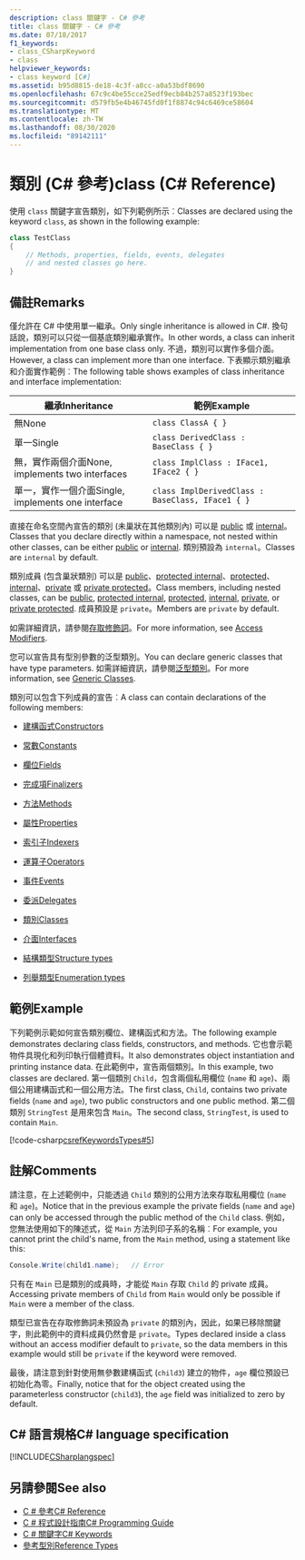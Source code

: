 ```yaml
---
description: class 關鍵字 - C# 參考
title: class 關鍵字 - C# 參考
ms.date: 07/18/2017
f1_keywords:
- class_CSharpKeyword
- class
helpviewer_keywords:
- class keyword [C#]
ms.assetid: b95d8815-de18-4c3f-a8cc-a0a53bdf8690
ms.openlocfilehash: 67c9c4be55cce25edf9ecb84b257a8523f193bec
ms.sourcegitcommit: d579fb5e4b46745fd0f1f8874c94c6469ce58604
ms.translationtype: MT
ms.contentlocale: zh-TW
ms.lasthandoff: 08/30/2020
ms.locfileid: "89142111"
---
```

# <a name="class-c-reference"></a><span data-ttu-id="dd2d2-103">類別 (C# 參考)</span><span class="sxs-lookup"><span data-stu-id="dd2d2-103">class (C# Reference)</span></span>

<span data-ttu-id="dd2d2-104">使用 `class` 關鍵字宣告類別，如下列範例所示︰</span><span class="sxs-lookup"><span data-stu-id="dd2d2-104">Classes are declared using the keyword `class`, as shown in the following example:</span></span>

```csharp
class TestClass
{
    // Methods, properties, fields, events, delegates
    // and nested classes go here.
}
```

## <a name="remarks"></a><span data-ttu-id="dd2d2-105">備註</span><span class="sxs-lookup"><span data-stu-id="dd2d2-105">Remarks</span></span>

<span data-ttu-id="dd2d2-106">僅允許在 C# 中使用單一繼承。</span><span class="sxs-lookup"><span data-stu-id="dd2d2-106">Only single inheritance is allowed in C#.</span></span> <span data-ttu-id="dd2d2-107">換句話說，類別可以只從一個基底類別繼承實作。</span><span class="sxs-lookup"><span data-stu-id="dd2d2-107">In other words, a class can inherit implementation from one base class only.</span></span> <span data-ttu-id="dd2d2-108">不過，類別可以實作多個介面。</span><span class="sxs-lookup"><span data-stu-id="dd2d2-108">However, a class can implement more than one interface.</span></span> <span data-ttu-id="dd2d2-109">下表顯示類別繼承和介面實作範例︰</span><span class="sxs-lookup"><span data-stu-id="dd2d2-109">The following table shows examples of class inheritance and interface implementation:</span></span>

|<span data-ttu-id="dd2d2-110">繼承</span><span class="sxs-lookup"><span data-stu-id="dd2d2-110">Inheritance</span></span>|<span data-ttu-id="dd2d2-111">範例</span><span class="sxs-lookup"><span data-stu-id="dd2d2-111">Example</span></span>|
|-----------------|-------------|
|<span data-ttu-id="dd2d2-112">無</span><span class="sxs-lookup"><span data-stu-id="dd2d2-112">None</span></span>|`class ClassA { }`|
|<span data-ttu-id="dd2d2-113">單一</span><span class="sxs-lookup"><span data-stu-id="dd2d2-113">Single</span></span>|`class DerivedClass : BaseClass { }`|
|<span data-ttu-id="dd2d2-114">無，實作兩個介面</span><span class="sxs-lookup"><span data-stu-id="dd2d2-114">None, implements two interfaces</span></span>|`class ImplClass : IFace1, IFace2 { }`|
|<span data-ttu-id="dd2d2-115">單一，實作一個介面</span><span class="sxs-lookup"><span data-stu-id="dd2d2-115">Single, implements one interface</span></span>|`class ImplDerivedClass : BaseClass, IFace1 { }`|

<span data-ttu-id="dd2d2-116">直接在命名空間內宣告的類別 (未巢狀在其他類別內) 可以是 [public](./public.md) 或 [internal](./internal.md)。</span><span class="sxs-lookup"><span data-stu-id="dd2d2-116">Classes that you declare directly within a namespace, not nested within other classes, can be either [public](./public.md) or [internal](./internal.md).</span></span> <span data-ttu-id="dd2d2-117">類別預設為 `internal`。</span><span class="sxs-lookup"><span data-stu-id="dd2d2-117">Classes are `internal` by default.</span></span>

<span data-ttu-id="dd2d2-118">類別成員 (包含巢狀類別) 可以是 [public](public.md)、[protected internal](protected-internal.md)、[protected](protected.md)、[internal](internal.md)、[private](private.md) 或 [private protected](private-protected.md)。</span><span class="sxs-lookup"><span data-stu-id="dd2d2-118">Class members, including nested classes, can be [public](public.md), [protected internal](protected-internal.md), [protected](protected.md), [internal](internal.md), [private](private.md), or [private protected](private-protected.md).</span></span> <span data-ttu-id="dd2d2-119">成員預設是 `private`。</span><span class="sxs-lookup"><span data-stu-id="dd2d2-119">Members are `private` by default.</span></span>

<span data-ttu-id="dd2d2-120">如需詳細資訊，請參閱[存取修飾詞](../../programming-guide/classes-and-structs/access-modifiers.md)。</span><span class="sxs-lookup"><span data-stu-id="dd2d2-120">For more information, see [Access Modifiers](../../programming-guide/classes-and-structs/access-modifiers.md).</span></span>

<span data-ttu-id="dd2d2-121">您可以宣告具有型別參數的泛型類別。</span><span class="sxs-lookup"><span data-stu-id="dd2d2-121">You can declare generic classes that have type parameters.</span></span> <span data-ttu-id="dd2d2-122">如需詳細資訊，請參閱[泛型類別](../../programming-guide/generics/generic-classes.md)。</span><span class="sxs-lookup"><span data-stu-id="dd2d2-122">For more information, see [Generic Classes](../../programming-guide/generics/generic-classes.md).</span></span>

<span data-ttu-id="dd2d2-123">類別可以包含下列成員的宣告︰</span><span class="sxs-lookup"><span data-stu-id="dd2d2-123">A class can contain declarations of the following members:</span></span>

- [<span data-ttu-id="dd2d2-124">建構函式</span><span class="sxs-lookup"><span data-stu-id="dd2d2-124">Constructors</span></span>](../../programming-guide/classes-and-structs/constructors.md)

- [<span data-ttu-id="dd2d2-125">常數</span><span class="sxs-lookup"><span data-stu-id="dd2d2-125">Constants</span></span>](../../programming-guide/classes-and-structs/constants.md)

- [<span data-ttu-id="dd2d2-126">欄位</span><span class="sxs-lookup"><span data-stu-id="dd2d2-126">Fields</span></span>](../../programming-guide/classes-and-structs/fields.md)

- [<span data-ttu-id="dd2d2-127">完成項</span><span class="sxs-lookup"><span data-stu-id="dd2d2-127">Finalizers</span></span>](../../programming-guide/classes-and-structs/destructors.md)

- [<span data-ttu-id="dd2d2-128">方法</span><span class="sxs-lookup"><span data-stu-id="dd2d2-128">Methods</span></span>](../../programming-guide/classes-and-structs/methods.md)

- [<span data-ttu-id="dd2d2-129">屬性</span><span class="sxs-lookup"><span data-stu-id="dd2d2-129">Properties</span></span>](../../programming-guide/classes-and-structs/properties.md)

- [<span data-ttu-id="dd2d2-130">索引子</span><span class="sxs-lookup"><span data-stu-id="dd2d2-130">Indexers</span></span>](../../programming-guide/indexers/index.md)

- [<span data-ttu-id="dd2d2-131">運算子</span><span class="sxs-lookup"><span data-stu-id="dd2d2-131">Operators</span></span>](../operators/index.md)

- [<span data-ttu-id="dd2d2-132">事件</span><span class="sxs-lookup"><span data-stu-id="dd2d2-132">Events</span></span>](../../programming-guide/events/index.md)

- [<span data-ttu-id="dd2d2-133">委派</span><span class="sxs-lookup"><span data-stu-id="dd2d2-133">Delegates</span></span>](../../programming-guide/delegates/index.md)

- [<span data-ttu-id="dd2d2-134">類別</span><span class="sxs-lookup"><span data-stu-id="dd2d2-134">Classes</span></span>](../../programming-guide/classes-and-structs/classes.md)

- [<span data-ttu-id="dd2d2-135">介面</span><span class="sxs-lookup"><span data-stu-id="dd2d2-135">Interfaces</span></span>](../../programming-guide/interfaces/index.md)

- [<span data-ttu-id="dd2d2-136">結構類型</span><span class="sxs-lookup"><span data-stu-id="dd2d2-136">Structure types</span></span>](../builtin-types/struct.md)

- [<span data-ttu-id="dd2d2-137">列舉類型</span><span class="sxs-lookup"><span data-stu-id="dd2d2-137">Enumeration types</span></span>](../builtin-types/enum.md)

## <a name="example"></a><span data-ttu-id="dd2d2-138">範例</span><span class="sxs-lookup"><span data-stu-id="dd2d2-138">Example</span></span>

<span data-ttu-id="dd2d2-139">下列範例示範如何宣告類別欄位、建構函式和方法。</span><span class="sxs-lookup"><span data-stu-id="dd2d2-139">The following example demonstrates declaring class fields, constructors, and methods.</span></span> <span data-ttu-id="dd2d2-140">它也會示範物件具現化和列印執行個體資料。</span><span class="sxs-lookup"><span data-stu-id="dd2d2-140">It also demonstrates object instantiation and printing instance data.</span></span> <span data-ttu-id="dd2d2-141">在此範例中，宣告兩個類別。</span><span class="sxs-lookup"><span data-stu-id="dd2d2-141">In this example, two classes are declared.</span></span> <span data-ttu-id="dd2d2-142">第一個類別 `Child`，包含兩個私用欄位 (`name` 和 `age`)、兩個公用建構函式和一個公用方法。</span><span class="sxs-lookup"><span data-stu-id="dd2d2-142">The first class, `Child`, contains two private fields (`name` and `age`), two public constructors and one public method.</span></span> <span data-ttu-id="dd2d2-143">第二個類別 `StringTest` 是用來包含 `Main`。</span><span class="sxs-lookup"><span data-stu-id="dd2d2-143">The second class, `StringTest`, is used to contain `Main`.</span></span>

[!code-csharp[csrefKeywordsTypes#5](~/samples/snippets/csharp/VS_Snippets_VBCSharp/csrefKeywordsTypes/CS/keywordsTypes.cs#5)]

## <a name="comments"></a><span data-ttu-id="dd2d2-144">註解</span><span class="sxs-lookup"><span data-stu-id="dd2d2-144">Comments</span></span>

<span data-ttu-id="dd2d2-145">請注意，在上述範例中，只能透過 `Child` 類別的公用方法來存取私用欄位 (`name` 和 `age`)。</span><span class="sxs-lookup"><span data-stu-id="dd2d2-145">Notice that in the previous example the private fields (`name` and `age`) can only be accessed through the public method of the `Child` class.</span></span> <span data-ttu-id="dd2d2-146">例如，您無法使用如下的陳述式，從 `Main` 方法列印子系的名稱︰</span><span class="sxs-lookup"><span data-stu-id="dd2d2-146">For example, you cannot print the child's name, from the `Main` method, using a statement like this:</span></span>

```csharp
Console.Write(child1.name);   // Error
```

<span data-ttu-id="dd2d2-147">只有在 `Main` 已是類別的成員時，才能從 `Main` 存取 `Child` 的 private 成員。</span><span class="sxs-lookup"><span data-stu-id="dd2d2-147">Accessing private members of `Child` from `Main` would only be possible if `Main` were a member of the class.</span></span>

<span data-ttu-id="dd2d2-148">類型已宣告在存取修飾詞未預設為 `private` 的類別內，因此，如果已移除關鍵字，則此範例中的資料成員仍然會是 `private`。</span><span class="sxs-lookup"><span data-stu-id="dd2d2-148">Types declared inside a class without an access modifier default to `private`, so the data members in this example would still be `private` if the keyword were removed.</span></span>

<span data-ttu-id="dd2d2-149">最後，請注意到針對使用無參數建構函式 (`child3`) 建立的物件，`age` 欄位預設已初始化為零。</span><span class="sxs-lookup"><span data-stu-id="dd2d2-149">Finally, notice that for the object created using the parameterless constructor (`child3`), the `age` field was initialized to zero by default.</span></span>

## <a name="c-language-specification"></a><span data-ttu-id="dd2d2-150">C# 語言規格</span><span class="sxs-lookup"><span data-stu-id="dd2d2-150">C# language specification</span></span>

[!INCLUDE[CSharplangspec](~/includes/csharplangspec-md.md)]

## <a name="see-also"></a><span data-ttu-id="dd2d2-151">另請參閱</span><span class="sxs-lookup"><span data-stu-id="dd2d2-151">See also</span></span>

- [<span data-ttu-id="dd2d2-152">C # 參考</span><span class="sxs-lookup"><span data-stu-id="dd2d2-152">C# Reference</span></span>](../index.md)
- [<span data-ttu-id="dd2d2-153">C # 程式設計指南</span><span class="sxs-lookup"><span data-stu-id="dd2d2-153">C# Programming Guide</span></span>](../../programming-guide/index.md)
- [<span data-ttu-id="dd2d2-154">C # 關鍵字</span><span class="sxs-lookup"><span data-stu-id="dd2d2-154">C# Keywords</span></span>](./index.md)
- [<span data-ttu-id="dd2d2-155">參考型別</span><span class="sxs-lookup"><span data-stu-id="dd2d2-155">Reference Types</span></span>](./reference-types.md)
